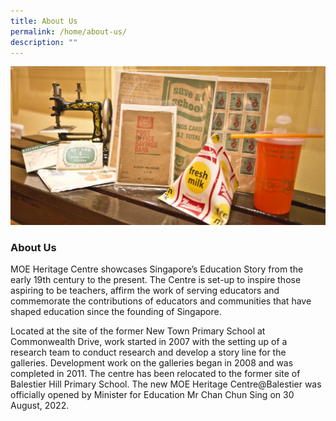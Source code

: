 ```yaml
---
title: About Us
permalink: /home/about-us/
description: ""
---
```

![](/images/aboutus.jpg)

### **About Us**
MOE Heritage Centre showcases Singapore’s Education Story from the early 19th century to the present. The Centre is set-up to inspire those aspiring to be teachers, affirm the work of serving educators and commemorate the contributions of educators and communities that have shaped education since the founding of Singapore.

Located at the site of the former New Town Primary School at Commonwealth Drive, work started in 2007 with the setting up of a research team to conduct research and develop a story line for the galleries. Development work on the galleries began in 2008 and was completed in 2011. The centre has been relocated to the former site of Balestier Hill Primary School. The new MOE Heritage Centre@Balestier was officially opened by Minister for Education Mr Chan Chun Sing on 30 August, 2022.